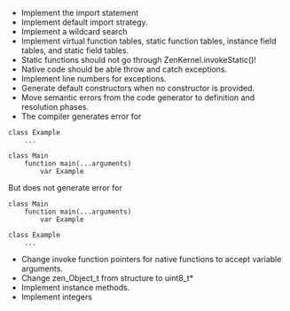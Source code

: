 * Implement the import statement
 * Implement default import strategy.
 * Implement a wildcard search
 * Implement virtual function tables, static function tables, instance field tables, and static field tables.
 * Static functions should not go through ZenKernel.invokeStatic()!
 * Native code should be able throw and catch exceptions.
 * Implement line numbers for exceptions.
 * Generate default constructors when no constructor is provided.
 * Move semantic errors from the code generator to definition and resolution phases.
 * The compiler generates error for
```
class Example
    ...

class Main
    function main(...arguments)
        var Example
```

But does not generate error for
```
class Main
    function main(...arguments)
        var Example

class Example
    ...
```




 * Change invoke function pointers for native functions to accept variable arguments.
 * Change zen_Object_t from structure to uint8_t*
 * Implement instance methods.
 * Implement integers